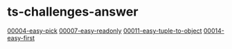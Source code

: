 # ts-challenges-answer

[00004-easy-pick](https://github.com/zhangyu1818/type-challenges-answer/blob/main/src/00004-easy-pick.ts)
[00007-easy-readonly](https://github.com/zhangyu1818/type-challenges-answer/blob/main/src/00007-easy-readonly.ts)
[00011-easy-tuple-to-object](https://github.com/zhangyu1818/type-challenges-answer/blob/main/src/00011-easy-tuple-to-object.ts)
[00014-easy-first](https://github.com/zhangyu1818/type-challenges-answer/blob/main/src/00014-easy-first.ts)
  